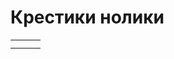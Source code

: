 # Крестики нолики

|      |      |      |
|------|------|------|
|      |      |      |
|      |      |      |